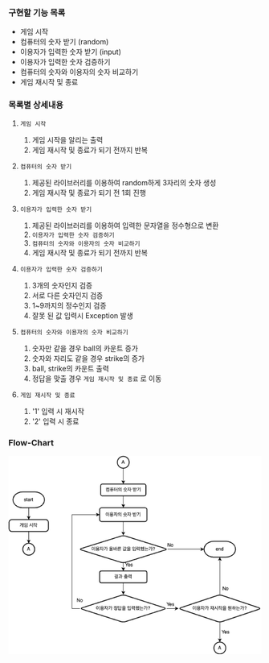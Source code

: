 ### 구현할 기능 목록
- 게임 시작
- 컴퓨터의 숫자 받기 (random)
- 이용자가 입력한 숫자 받기 (input)
- 이용자가 입력한 숫자 검증하기
- 컴퓨터의 숫자와 이용자의 숫자 비교하기
- 게임 재시작 및 종료

### 목록별 상세내용
1. `게임 시작`
   1. 게임 시작을 알리는 출력
   2. 게임 재시작 및 종료가 되기 전까지 반복


2. `컴퓨터의 숫자 받기`
   1. 제공된 라이브러리를 이용하여 random하게 3자리의 숫자 생성
   2. 게임 재시작 및 종료가 되기 전 1회 진행


3. `이용자가 입력한 숫자 받기`
   1. 제공된 라이브러리를 이용하여 입력한 문자열을 정수형으로 변환
   2. `이용자가 입력한 숫자 검증하기`
   3. `컴퓨터의 숫자와 이용자의 숫자 비교하기`
   4. 게임 재시작 및 종료가 되기 전까지 반복


4. `이용자가 입력한 숫자 검증하기`
   1. 3개의 숫자인지 검증
   2. 서로 다른 숫자인지 검증
   3. 1~9까지의 정수인지 검증
   4. 잘못 된 값 입력시 Exception 발생


5. `컴퓨터의 숫자와 이용자의 숫자 비교하기`
   1. 숫자만 같을 경우 ball의 카운트 증가
   2. 숫자와 자리도 같을 경우 strike의 증가
   3. ball, strike의 카운트 출력
   4. 정답을 맞출 경우 `게임 재시작 및 종료` 로 이동


6. `게임 재시작 및 종료`
   1. '1' 입력 시 재시작
   2. '2' 입력 시 종료

### Flow-Chart
![java-baseball-6-flowchart.png](java-baseball-6-flowchart.png)